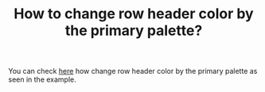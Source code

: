 ---
layout: single
title: "How to change row header color by the primary palette?"
body: "
You can check <a href='../components/table/#the-table-headers'>here</a> how change row header color by the primary palette as seen in the example.
"
---